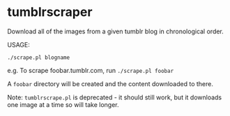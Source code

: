 # tumblrscraper
Download all of the images from a given tumblr blog in chronological order.

USAGE:

   `./scrape.pl blogname`
   
   e.g. To scrape foobar.tumblr.com, run `./scrape.pl foobar`

A `foobar` directory will be created and the content downloaded to there.

Note: `tumblrscrape.pl` is deprecated - it should still work, but it downloads one image at a time so will take longer.
